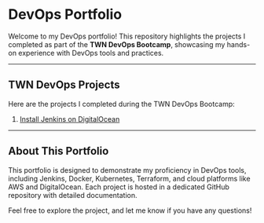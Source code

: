 # DevOps Portfolio

Welcome to my DevOps portfolio! This repository highlights the projects I completed as part of the **TWN DevOps Bootcamp**, showcasing my hands-on experience with DevOps tools and practices.

---

## TWN DevOps Projects

Here are the projects I completed during the TWN DevOps Bootcamp:

1. [Install Jenkins on DigitalOcean](https://github.com/eduardobautista-devops/jenkins-setup-digitalocean)

---

## About This Portfolio

This portfolio is designed to demonstrate my proficiency in DevOps tools, including Jenkins, Docker, Kubernetes, Terraform, and cloud platforms like AWS and DigitalOcean. Each project is hosted in a dedicated GitHub repository with detailed documentation.

Feel free to explore the project, and let me know if you have any questions!